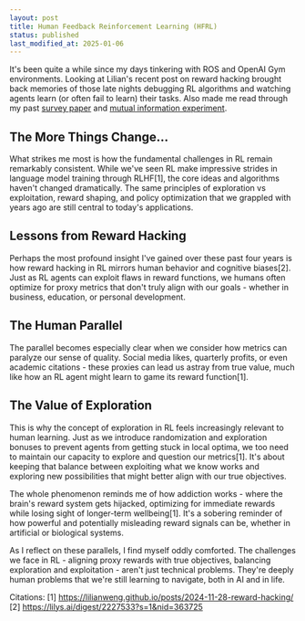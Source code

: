 ```yaml
---
layout: post
title: Human Feedback Reinforcement Learning (HFRL)
status: published
last_modified_at: 2025-01-06
---
```



It's been quite a while since my days tinkering with ROS and OpenAI Gym environments. Looking at Lilian's recent post on reward hacking brought back memories of those late nights debugging RL algorithms and watching agents learn (or often fail to learn) their tasks. Also made me read through my past [survey paper](../../../../files/Survey_Exploration_RL.pdf) and [mutual information experiment](../../../../files/Mutual_Information_State_Intrinsic_Control_with_Tsallis_Entropy.pdf). 

## The More Things Change...

What strikes me most is how the fundamental challenges in RL remain remarkably consistent. While we've seen RL make impressive strides in language model training through RLHF[1], the core ideas and algorithms haven't changed dramatically. The same principles of exploration vs exploitation, reward shaping, and policy optimization that we grappled with years ago are still central to today's applications.

## Lessons from Reward Hacking

Perhaps the most profound insight I've gained over these past four years is how reward hacking in RL mirrors human behavior and cognitive biases[2]. Just as RL agents can exploit flaws in reward functions, we humans often optimize for proxy metrics that don't truly align with our goals - whether in business, education, or personal development.

## The Human Parallel

The parallel becomes especially clear when we consider how metrics can paralyze our sense of quality. Social media likes, quarterly profits, or even academic citations - these proxies can lead us astray from true value, much like how an RL agent might learn to game its reward function[1].

## The Value of Exploration

This is why the concept of exploration in RL feels increasingly relevant to human learning. Just as we introduce randomization and exploration bonuses to prevent agents from getting stuck in local optima, we too need to maintain our capacity to explore and question our metrics[1]. It's about keeping that balance between exploiting what we know works and exploring new possibilities that might better align with our true objectives.

The whole phenomenon reminds me of how addiction works - where the brain's reward system gets hijacked, optimizing for immediate rewards while losing sight of longer-term wellbeing[1]. It's a sobering reminder of how powerful and potentially misleading reward signals can be, whether in artificial or biological systems.

As I reflect on these parallels, I find myself oddly comforted. The challenges we face in RL - aligning proxy rewards with true objectives, balancing exploration and exploitation - aren't just technical problems. They're deeply human problems that we're still learning to navigate, both in AI and in life.

Citations:
[1] https://lilianweng.github.io/posts/2024-11-28-reward-hacking/
[2] https://lilys.ai/digest/2227533?s=1&nid=363725